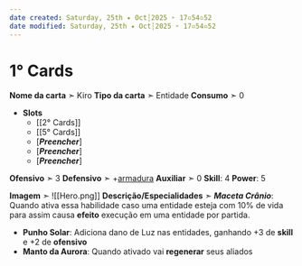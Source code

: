 ```yaml
---
date created: Saturday, 25th ✦ Oct┆2025 ➣ 17▫54▫52 
date modified: Saturday, 25th ✦ Oct┆2025 ➣ 17▫54▫52 
---
```

# 1° Cards

**Nome da carta** ➣ Kiro
**Tipo da carta** ➣ Entidade
**Consumo** ➣ 0
- **Slots**
	- [[2° Cards]]
	- [[5° Cards]]
	- \[***Preencher***\]
	- \[***Preencher***\]
	- \[***Preencher***\]

**Ofensivo** ➣ 3
**Defensivo** ➣ +[armadura](obsidian://open?vault=Obsidian&file=1.%20Projects%2FTCG%20Furry%2FCards%2F5%C2%B0%20Cards)
**Auxiliar** ➣ 0
**Skill**: 4
**Power**: 5

**Imagem** ➣ ![[Hero.png]]
**Descrição/Especialidades** ➣ ***Maceta Crânio***: Quando ativa essa habilidade caso uma entidade esteja com 10% de vida para assim causa **efeito** execução em uma entidade por partida.

- **Punho Solar**: Adiciona dano de Luz nas entidades, ganhando +3 de **skill** e +2 de **ofensivo**
- **Manto da Aurora**: Quando ativado vai **regenerar** seus aliados